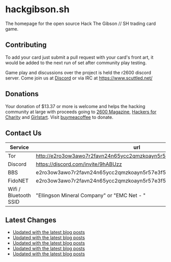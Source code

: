 # hackgibson.sh
The homepage for the open source Hack The Gibson // SH trading card game.


## Contributing

To add your card just submit a pull request with your card's front art, it would be added to the next run of set after community play testing.

Game play and discussions over the project is held the r2600 discord server. Come join us at [Discord](https://discord.com/invite/9hABUzz) or via IRC at https://www.scuttled.net/


## Donations

Your donation of $13.37 or more is welcome and helps the hacking community at large with proceeds going to [2600 Magazine](https://2600.com/), [Hackers for Charity](https://hackersforcharity.org) and [Girlstart](https://girlstart.org).  Visit [buymeacoffee](https://www.buymeacoffee.com/hackgibson.sh) to donate.


## Contact Us

Service | url
-|-
Tor | http://e2ro3ow3awo7r2favn24n65ycc2qmzkoayn5r57e3f56nvjwdcgg32ad.onion
Discord | https://discord.com/invite/9hABUzz
BBS | e2ro3ow3awo7r2favn24n65ycc2qmzkoayn5r57e3f56nvjwdcgg32ad.onion:23
FidoNET | e2ro3ow3awo7r2favn24n65ycc2qmzkoayn5r57e3f56nvjwdcgg32ad.onion:24554
Wifi / Bluetooth SSID | "Ellingson Mineral Company" or "EMC Net - <fidonet address>"

## Latest Changes
<!-- BLOG-POST-LIST:START -->
- [Updated with the latest blog posts](https://github.com/DFW2600/hackgibson.sh/commit/0bdf35b84e9d6ca124a953bc3fb3048070e4c41f)
- [Updated with the latest blog posts](https://github.com/DFW2600/hackgibson.sh/commit/30f62b1052003f56262c58bd16fa36c015fb2f10)
- [Updated with the latest blog posts](https://github.com/DFW2600/hackgibson.sh/commit/38db97154a8feee5a2ffa60e48735197539b3f84)
- [Updated with the latest blog posts](https://github.com/DFW2600/hackgibson.sh/commit/da2e48b08cbca5098ba52621caa9048f6682f50b)
- [Updated with the latest blog posts](https://github.com/DFW2600/hackgibson.sh/commit/9c133d1ade5aa87dd61c624e9220865d45cf1a68)
<!-- BLOG-POST-LIST:END -->
